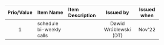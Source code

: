 |Prio/Value|Item Name|Item Description|Issued by|Issued when|
|:---:|:---|:---|:---:|:---:|
|1|schedule bi-weekly calls||Dawid Wróblewski (DT)|Nov'22|